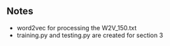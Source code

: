 ## Notes
- word2vec for processing the W2V_150.txt
- training.py and testing.py are created for section 3

